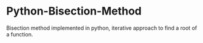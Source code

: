# Python-Bisection-Method
Bisection method implemented in python, iterative approach to find a root of a function.
